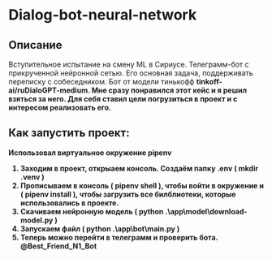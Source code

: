 ﻿# Dialog-bot-neural-network

## Описание

Вступительное испытание на смену ML в Сириусе. Телеграмм-бот с прикрученной нейронной сетью. Его основная задача, поддерживать переписку с собеседником. Бот от модели тинькофф <b>tinkoff-ai/ruDialoGPT-medium<b>. Мне сразу понравился этот кейс и я решил взяться за него. Для себя ставил цели погрузиться в проект и с интересом реализовать его.

## Как запустить проект:
Использовал виртуальное окружение <b>pipenv<b>

1. Заходим в проект, открыаем консоль. Создаём папку <b>.env<b> (  mkdir .venv  )
2. Прописываем в консоль (  pipenv shell  ), чтобы войти в окружение и (  pipenv install  ), чтобы загрузить все билблиотеки, которые использовались в проекте.
3. Скачиваем нейронную модель (  python .\app\model\download-model.py  )
4. Запускаем файл (  python .\app\bot\main.py  )
5. Теперь можно перейти в телеграмм и проверить бота. @Best_Friend_N1_Bot
